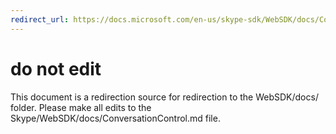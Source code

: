 ```yaml
---
redirect_url: https://docs.microsoft.com/en-us/skype-sdk/WebSDK/docs/ConversationControl
---
```

# do not edit
This document is a redirection source for redirection to the WebSDK/docs/ folder. Please make all edits to the Skype/WebSDK/docs/ConversationControl.md file.

